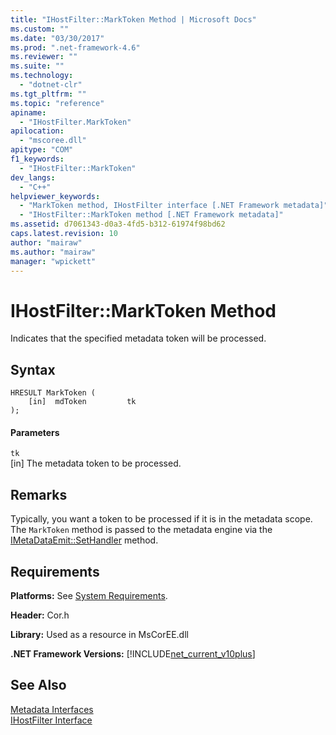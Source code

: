 ```yaml
---
title: "IHostFilter::MarkToken Method | Microsoft Docs"
ms.custom: ""
ms.date: "03/30/2017"
ms.prod: ".net-framework-4.6"
ms.reviewer: ""
ms.suite: ""
ms.technology: 
  - "dotnet-clr"
ms.tgt_pltfrm: ""
ms.topic: "reference"
apiname: 
  - "IHostFilter.MarkToken"
apilocation: 
  - "mscoree.dll"
apitype: "COM"
f1_keywords: 
  - "IHostFilter::MarkToken"
dev_langs: 
  - "C++"
helpviewer_keywords: 
  - "MarkToken method, IHostFilter interface [.NET Framework metadata]"
  - "IHostFilter::MarkToken method [.NET Framework metadata]"
ms.assetid: d7061343-d0a3-4fd5-b312-61974f98bd62
caps.latest.revision: 10
author: "mairaw"
ms.author: "mairaw"
manager: "wpickett"
---
```

# IHostFilter::MarkToken Method
Indicates that the specified metadata token will be processed.  
  
## Syntax  
  
```  
HRESULT MarkToken (  
    [in]  mdToken         tk  
);  
```  
  
#### Parameters  
 `tk`  
 [in] The metadata token to be processed.  
  
## Remarks  
 Typically, you want a token to be processed if it is in the metadata scope. The `MarkToken` method is passed to the metadata engine via the [IMetaDataEmit::SetHandler](../../../../docs/framework/unmanaged-api/metadata/imetadataemit-sethandler-method.md) method.  
  
## Requirements  
 **Platforms:** See [System Requirements](../../../../docs/framework/getting-started/system-requirements.md).  
  
 **Header:** Cor.h  
  
 **Library:** Used as a resource in MsCorEE.dll  
  
 **.NET Framework Versions:** [!INCLUDE[net_current_v10plus](../../../../includes/net-current-v10plus-md.md)]  
  
## See Also  
 [Metadata Interfaces](../../../../docs/framework/unmanaged-api/metadata/metadata-interfaces.md)   
 [IHostFilter Interface](../../../../docs/framework/unmanaged-api/metadata/ihostfilter-interface.md)